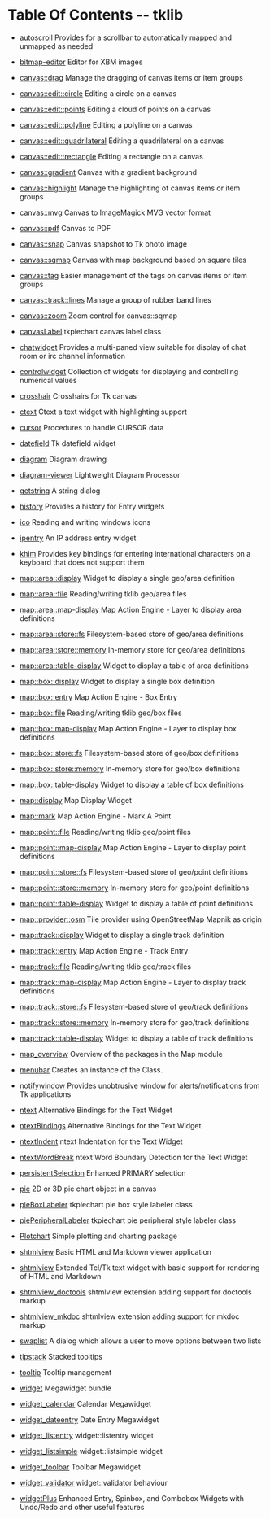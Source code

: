 
[//000000001]: # (Table of contents generated by tcllib/doctools/toc with format 'markdown')

# Table Of Contents \-\- tklib

  - [autoscroll](tklib/files/modules/autoscroll/autoscroll\.md) Provides for a scrollbar to automatically mapped and unmapped as needed

  - [bitmap\-editor](tklib/files/apps/bitmap\-editor\.md) Editor for XBM images

  - [canvas::drag](tklib/files/modules/canvas/canvas\_drag\.md) Manage the dragging of canvas items or item groups

  - [canvas::edit::circle](tklib/files/modules/canvas/canvas\_ecircle\.md) Editing a circle on a canvas

  - [canvas::edit::points](tklib/files/modules/canvas/canvas\_epoints\.md) Editing a cloud of points on a canvas

  - [canvas::edit::polyline](tklib/files/modules/canvas/canvas\_epolyline\.md) Editing a polyline on a canvas

  - [canvas::edit::quadrilateral](tklib/files/modules/canvas/canvas\_equad\.md) Editing a quadrilateral on a canvas

  - [canvas::edit::rectangle](tklib/files/modules/canvas/canvas\_erectangle\.md) Editing a rectangle on a canvas

  - [canvas::gradient](tklib/files/modules/canvas/canvas\_gradient\.md) Canvas with a gradient background

  - [canvas::highlight](tklib/files/modules/canvas/canvas\_highlight\.md) Manage the highlighting of canvas items or item groups

  - [canvas::mvg](tklib/files/modules/canvas/canvas\_mvg\.md) Canvas to ImageMagick MVG vector format

  - [canvas::pdf](tklib/files/modules/canvas/canvas\_pdf\.md) Canvas to PDF

  - [canvas::snap](tklib/files/modules/canvas/canvas\_snap\.md) Canvas snapshot to Tk photo image

  - [canvas::sqmap](tklib/files/modules/canvas/canvas\_sqmap\.md) Canvas with map background based on square tiles

  - [canvas::tag](tklib/files/modules/canvas/canvas\_tags\.md) Easier management of the tags on canvas items or item groups

  - [canvas::track::lines](tklib/files/modules/canvas/canvas\_trlines\.md) Manage a group of rubber band lines

  - [canvas::zoom](tklib/files/modules/canvas/canvas\_zoom\.md) Zoom control for canvas::sqmap

  - [canvasLabel](tklib/files/modules/tkpiechart/canvaslabel\.md) tkpiechart canvas label class

  - [chatwidget](tklib/files/modules/chatwidget/chatwidget\.md) Provides a multi\-paned view suitable for display of chat room or irc channel information

  - [controlwidget](tklib/files/modules/controlwidget/controlwidget\.md) Collection of widgets for displaying and controlling numerical values

  - [crosshair](tklib/files/modules/crosshair/crosshair\.md) Crosshairs for Tk canvas

  - [ctext](tklib/files/modules/ctext/ctext\.md) Ctext a text widget with highlighting support

  - [cursor](tklib/files/modules/cursor/cursor\.md) Procedures to handle CURSOR data

  - [datefield](tklib/files/modules/datefield/datefield\.md) Tk datefield widget

  - [diagram](tklib/files/modules/diagrams/diagram\.md) Diagram drawing

  - [diagram\-viewer](tklib/files/apps/diagram\-viewer\.md) Lightweight Diagram Processor

  - [getstring](tklib/files/modules/getstring/tk\_getString\.md) A string dialog

  - [history](tklib/files/modules/history/tklib\_history\.md) Provides a history for Entry widgets

  - [ico](tklib/files/modules/ico/ico\.md) Reading and writing windows icons

  - [ipentry](tklib/files/modules/ipentry/ipentry\.md) An IP address entry widget

  - [khim](tklib/files/modules/khim/khim\.md) Provides key bindings for entering international characters on a keyboard that does not support them

  - [map::area::display](tklib/files/modules/map/area\-display\.md) Widget to display a single geo/area definition

  - [map::area::file](tklib/files/modules/map/area\-file\.md) Reading/writing tklib geo/area files

  - [map::area::map\-display](tklib/files/modules/map/area\-map\-display\.md) Map Action Engine \- Layer to display area definitions

  - [map::area::store::fs](tklib/files/modules/map/area\-store\-fs\.md) Filesystem\-based store of geo/area definitions

  - [map::area::store::memory](tklib/files/modules/map/area\-store\-mem\.md) In\-memory store for geo/area definitions

  - [map::area::table\-display](tklib/files/modules/map/area\-table\-display\.md) Widget to display a table of area definitions

  - [map::box::display](tklib/files/modules/map/box\-display\.md) Widget to display a single box definition

  - [map::box::entry](tklib/files/modules/map/box\-entry\.md) Map Action Engine \- Box Entry

  - [map::box::file](tklib/files/modules/map/box\-file\.md) Reading/writing tklib geo/box files

  - [map::box::map\-display](tklib/files/modules/map/box\-map\-display\.md) Map Action Engine \- Layer to display box definitions

  - [map::box::store::fs](tklib/files/modules/map/box\-store\-fs\.md) Filesystem\-based store of geo/box definitions

  - [map::box::store::memory](tklib/files/modules/map/box\-store\-mem\.md) In\-memory store for geo/box definitions

  - [map::box::table\-display](tklib/files/modules/map/box\-table\-display\.md) Widget to display a table of box definitions

  - [map::display](tklib/files/modules/map/display\.md) Map Display Widget

  - [map::mark](tklib/files/modules/map/mark\.md) Map Action Engine \- Mark A Point

  - [map::point::file](tklib/files/modules/map/point\-file\.md) Reading/writing tklib geo/point files

  - [map::point::map\-display](tklib/files/modules/map/point\-map\-display\.md) Map Action Engine \- Layer to display point definitions

  - [map::point::store::fs](tklib/files/modules/map/point\-store\-fs\.md) Filesystem\-based store of geo/point definitions

  - [map::point::store::memory](tklib/files/modules/map/point\-store\-mem\.md) In\-memory store for geo/point definitions

  - [map::point::table\-display](tklib/files/modules/map/point\-table\-display\.md) Widget to display a table of point definitions

  - [map::provider::osm](tklib/files/modules/map/provider\-osm\.md) Tile provider using OpenStreetMap Mapnik as origin

  - [map::track::display](tklib/files/modules/map/track\-display\.md) Widget to display a single track definition

  - [map::track::entry](tklib/files/modules/map/track\-entry\.md) Map Action Engine \- Track Entry

  - [map::track::file](tklib/files/modules/map/track\-file\.md) Reading/writing tklib geo/track files

  - [map::track::map\-display](tklib/files/modules/map/track\-map\-display\.md) Map Action Engine \- Layer to display track definitions

  - [map::track::store::fs](tklib/files/modules/map/track\-store\-fs\.md) Filesystem\-based store of geo/track definitions

  - [map::track::store::memory](tklib/files/modules/map/track\-store\-mem\.md) In\-memory store for geo/track definitions

  - [map::track::table\-display](tklib/files/modules/map/track\-table\-display\.md) Widget to display a table of track definitions

  - [map\_overview](tklib/files/modules/map/map\_overview\.md) Overview of the packages in the Map module

  - [menubar](tklib/files/modules/menubar/menubar\.md) Creates an instance of the  Class\.

  - [notifywindow](tklib/files/modules/notifywindow/notifywindow\.md) Provides unobtrusive window for alerts/notifications from Tk applications

  - [ntext](tklib/files/modules/ntext/ntext\.md) Alternative Bindings for the Text Widget

  - [ntextBindings](tklib/files/modules/ntext/ntextBindings\.md) Alternative Bindings for the Text Widget

  - [ntextIndent](tklib/files/modules/ntext/ntextIndent\.md) ntext Indentation for the Text Widget

  - [ntextWordBreak](tklib/files/modules/ntext/ntextWordBreak\.md) ntext Word Boundary Detection for the Text Widget

  - [persistentSelection](tklib/files/modules/persistentSelection/persistentSelection\.md) Enhanced PRIMARY selection

  - [pie](tklib/files/modules/tkpiechart/pie\.md) 2D or 3D pie chart object in a canvas

  - [pieBoxLabeler](tklib/files/modules/tkpiechart/pieboxlabeler\.md) tkpiechart pie box style labeler class

  - [piePeripheralLabeler](tklib/files/modules/tkpiechart/pieperipherallabeler\.md) tkpiechart pie peripheral style labeler class

  - [Plotchart](tklib/files/modules/plotchart/plotchart\.md) Simple plotting and charting package

  - [shtmlview](tklib/files/apps/shtmlview\.md) Basic HTML and Markdown viewer application

  - [shtmlview](tklib/files/modules/shtmlview/shtmlview\.md) Extended Tcl/Tk text widget with basic support for rendering of HTML and Markdown

  - [shtmlview\_doctools](tklib/files/modules/shtmlview/shtmlview\-doctools\.md) shtmlview extension adding support for doctools markup

  - [shtmlview\_mkdoc](tklib/files/modules/shtmlview/shtmlview\-mkdoc\.md) shtmlview extension adding support for mkdoc markup

  - [swaplist](tklib/files/modules/swaplist/swaplist\.md) A dialog which allows a user to move options between two lists

  - [tipstack](tklib/files/modules/tooltip/tipstack\.md) Stacked tooltips

  - [tooltip](tklib/files/modules/tooltip/tooltip\.md) Tooltip management

  - [widget](tklib/files/modules/widget/widget\.md) Megawidget bundle

  - [widget\_calendar](tklib/files/modules/widget/widget\_calendar\.md) Calendar Megawidget

  - [widget\_dateentry](tklib/files/modules/widget/widget\_dateentry\.md) Date Entry Megawidget

  - [widget\_listentry](tklib/files/modules/widgetl/widget\_listentry\.md) widget::listentry widget

  - [widget\_listsimple](tklib/files/modules/widgetl/widget\_listsimple\.md) widget::listsimple widget

  - [widget\_toolbar](tklib/files/modules/widget/widget\_toolbar\.md) Toolbar Megawidget

  - [widget\_validator](tklib/files/modules/widgetv/widget\_validator\.md) widget::validator behaviour

  - [widgetPlus](tklib/files/modules/widgetPlus/widgetPlus\.md) Enhanced Entry, Spinbox, and Combobox Widgets with Undo/Redo and other useful features
